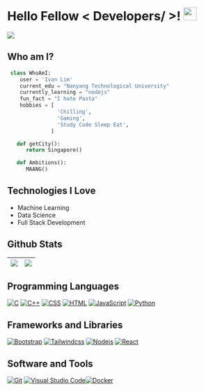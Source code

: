 <h1> Hello Fellow < Developers/ >! <img src = "https://raw.githubusercontent.com/MartinHeinz/MartinHeinz/master/wave.gif" width = 30px> </h1>

<p>
  <a href="https://github.com/DenverCoder1/readme-typing-svg"><img src="https://readme-typing-svg.herokuapp.com?&font=IBM+Plex+Sans&color=abcdef&size=20&lines=Welcome+to+my+GitHub+Profile!;I'm+a+Full+Stack+Developer.;I'm+a+Data+Scientist." /></a>
</p>

## Who am I?

```python
 class WhoAmI:
    user = 'Ivan Lim'
    current_edu = "Nanyang Technological University"
    currently_learning = "nodejs"
    fun_fact = "I hate Pasta"
    hobbies = [
                'Chilling',
                'Gaming',
                'Study Code Sleep Eat',
	          ]

   def getCity():
      return Singapore()

   def Ambitions():
      MAANG()

```

## Technologies I Love

- Machine Learning
- Data Science
- Full Stack Development

## Github Stats

| <img src="https://github-readme-stats.vercel.app/api?username=limivann&&show_icons=true&count_private=true&theme=github_dark"> | <img src="https://github-readme-streak-stats.herokuapp.com/?user=limivann&theme=blueberry_duo"/> |
| ------------------------------------------------------------------------------------------------------------------------------ | ------------------------------------------------------------------------------------------------ |

  <!-- <img src="https://github-readme-stats.vercel.app/api/top-langs/?username=limivann&hide=css&layout=compact&theme=github_dark" > -->

## Programming Languages

<p>
    <a href="#"><img alt="C" src="https://img.shields.io/badge/C%20-%232370ED.svg?logo=c&logoColor=white"></a>
    <a href="#"><img alt="C++" src="https://img.shields.io/badge/C++%20-%2300599C.svg?logo=c%2B%2B&logoColor=white"></a>
    <a href="#"><img alt="CSS" src="https://img.shields.io/badge/CSS%20-%231572B6.svg?logo=css3&logoColor=white"></a>
    <a href="#"><img alt="HTML" src="https://img.shields.io/badge/HTML%20-%23E34F26.svg?logo=html5&logoColor=white"></a>
    <a href="#"><img alt="JavaScript" src="https://img.shields.io/badge/JavaScript%20-%23F7DF1E.svg?logo=javascript&logoColor=black"></a>
    <a href="#"><img alt="Python" src="https://img.shields.io/badge/Python-%23000000.svg?logo=Python&logoColor=white"></a>
</p>

## Frameworks and Libraries

<p>
   <a href="#"><img alt="Bootstrap" src="https://img.shields.io/badge/Bootstrap-563D7C?logo=bootstrap&logoColor=white"></a>
   <a href="#"><img alt="Tailwindcss" src="https://img.shields.io/badge/tailwindcss-%2338B2AC.svg?logo=tailwindcss&logoColor=white"></a>
   <a href="#"><img alt="Nodejs" src="https://img.shields.io/badge/-Node.js-303030?style=flat-square&logo=Node.js"></a>
   <a href="#"><img alt="React" src="https://img.shields.io/badge/-React-000000?style=flat-square&logo=React"></a>
   <!-- React -->
   <!-- Node -->
</p>

## Software and Tools

<p>
  <a href="#"><img alt="Git" src="https://img.shields.io/badge/Git%20-%23F05033.svg?logo=git&logoColor=white"></a>
  <a href="#"><img alt="Visual Studio Code" src="https://img.shields.io/badge/Visual%20Studio%20Code-0078d7.svg?logo=visual-studio-code&logoColor=white"></a><a href="#"><img alt="Docker" src="https://img.shields.io/badge/-Docker-384D54?style=flat-square&logo=Docker"></a>
	
</p>

<!-- ## Currently listening

<a href="https://spotify-github-profile.vercel.app/api/view.svg?uid=21pqy5yzudkfwqwlgcjyeyv5a&redirect=true" target="blank">
  <img
    src="https://spotify-github-profile.vercel.app/api/view?uid=21pqy5yzudkfwqwlgcjyeyv5a&cover_image=true&theme=default&bar_color=53b14f&bar_color_cover=true"
    alt="spotify" />
</a> -->
